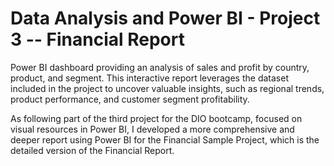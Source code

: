 # Data Analysis and Power BI - Project 3 -- Financial Report

Power BI dashboard providing an analysis of sales and profit by country, product, and segment. This interactive report leverages the dataset included in the project to uncover valuable insights, such as regional trends, product performance, and customer segment profitability.

As following part of the third project for the DIO bootcamp, focused on visual resources in Power BI, I developed a more comprehensive and deeper report using Power BI for the Financial Sample Project, which is the detailed version of the Financial Report.
